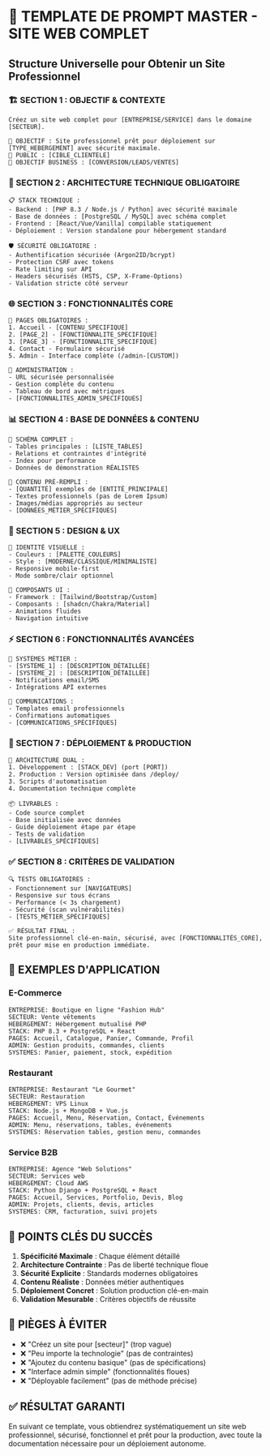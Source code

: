 # 🎯 TEMPLATE DE PROMPT MASTER - SITE WEB COMPLET

## Structure Universelle pour Obtenir un Site Professionnel

### 🏗️ SECTION 1 : OBJECTIF & CONTEXTE
```
Créez un site web complet pour [ENTREPRISE/SERVICE] dans le domaine [SECTEUR].

🎯 OBJECTIF : Site professionnel prêt pour déploiement sur [TYPE_HEBERGEMENT] avec sécurité maximale.
🎨 PUBLIC : [CIBLE_CLIENTELE]
💼 OBJECTIF BUSINESS : [CONVERSION/LEADS/VENTES]
```

### 🔧 SECTION 2 : ARCHITECTURE TECHNIQUE OBLIGATOIRE
```
📋 STACK TECHNIQUE :
- Backend : [PHP 8.3 / Node.js / Python] avec sécurité maximale
- Base de données : [PostgreSQL / MySQL] avec schéma complet
- Frontend : [React/Vue/Vanilla] compilable statiquement
- Déploiement : Version standalone pour hébergement standard

🛡️ SÉCURITÉ OBLIGATOIRE :
- Authentification sécurisée (Argon2ID/bcrypt)
- Protection CSRF avec tokens
- Rate limiting sur API
- Headers sécurisés (HSTS, CSP, X-Frame-Options)
- Validation stricte côté serveur
```

### 🌐 SECTION 3 : FONCTIONNALITÉS CORE
```
📄 PAGES OBLIGATOIRES :
1. Accueil - [CONTENU_SPECIFIQUE]
2. [PAGE_2] - [FONCTIONNALITE_SPECIFIQUE]
3. [PAGE_3] - [FONCTIONNALITE_SPECIFIQUE]
4. Contact - Formulaire sécurisé
5. Admin - Interface complète (/admin-[CUSTOM])

🔐 ADMINISTRATION :
- URL sécurisée personnalisée
- Gestion complète du contenu
- Tableau de bord avec métriques
- [FONCTIONNALITES_ADMIN_SPECIFIQUES]
```

### 📊 SECTION 4 : BASE DE DONNÉES & CONTENU
```
💾 SCHÉMA COMPLET :
- Tables principales : [LISTE_TABLES]
- Relations et contraintes d'intégrité
- Index pour performance
- Données de démonstration RÉALISTES

📝 CONTENU PRÉ-REMPLI :
- [QUANTITÉ] exemples de [ENTITÉ_PRINCIPALE]
- Textes professionnels (pas de Lorem Ipsum)
- Images/médias appropriés au secteur
- [DONNÉES_MÉTIER_SPÉCIFIQUES]
```

### 🎨 SECTION 5 : DESIGN & UX
```
🎨 IDENTITÉ VISUELLE :
- Couleurs : [PALETTE_COULEURS]
- Style : [MODERNE/CLASSIQUE/MINIMALISTE]
- Responsive mobile-first
- Mode sombre/clair optionnel

💫 COMPOSANTS UI :
- Framework : [Tailwind/Bootstrap/Custom]
- Composants : [shadcn/Chakra/Material]
- Animations fluides
- Navigation intuitive
```

### ⚡ SECTION 6 : FONCTIONNALITÉS AVANCÉES
```
🔄 SYSTÈMES MÉTIER :
- [SYSTÈME_1] : [DESCRIPTION_DÉTAILLÉE]
- [SYSTÈME_2] : [DESCRIPTION_DÉTAILLÉE]
- Notifications email/SMS
- Intégrations API externes

📧 COMMUNICATIONS :
- Templates email professionnels
- Confirmations automatiques
- [COMMUNICATIONS_SPÉCIFIQUES]
```

### 🚀 SECTION 7 : DÉPLOIEMENT & PRODUCTION
```
🚀 ARCHITECTURE DUAL :
1. Développement : [STACK_DEV] (port [PORT])
2. Production : Version optimisée dans /deploy/
3. Scripts d'automatisation
4. Documentation technique complète

📦 LIVRABLES :
- Code source complet
- Base initialisée avec données
- Guide déploiement étape par étape
- Tests de validation
- [LIVRABLES_SPÉCIFIQUES]
```

### ✅ SECTION 8 : CRITÈRES DE VALIDATION
```
🔍 TESTS OBLIGATOIRES :
- Fonctionnement sur [NAVIGATEURS]
- Responsive sur tous écrans
- Performance (< 3s chargement)
- Sécurité (scan vulnérabilités)
- [TESTS_MÉTIER_SPÉCIFIQUES]

✅ RÉSULTAT FINAL :
Site professionnel clé-en-main, sécurisé, avec [FONCTIONNALITÉS_CORE], prêt pour mise en production immédiate.
```

## 📝 EXEMPLES D'APPLICATION

### E-Commerce
```
ENTREPRISE: Boutique en ligne "Fashion Hub"
SECTEUR: Vente vêtements
HEBERGEMENT: Hébergement mutualisé PHP
STACK: PHP 8.3 + PostgreSQL + React
PAGES: Accueil, Catalogue, Panier, Commande, Profil
ADMIN: Gestion produits, commandes, clients
SYSTEMES: Panier, paiement, stock, expédition
```

### Restaurant
```
ENTREPRISE: Restaurant "Le Gourmet"
SECTEUR: Restauration
HEBERGEMENT: VPS Linux
STACK: Node.js + MongoDB + Vue.js
PAGES: Accueil, Menu, Réservation, Contact, Événements
ADMIN: Menu, réservations, tables, événements
SYSTEMES: Réservation tables, gestion menu, commandes
```

### Service B2B
```
ENTREPRISE: Agence "Web Solutions"
SECTEUR: Services web
HEBERGEMENT: Cloud AWS
STACK: Python Django + PostgreSQL + React
PAGES: Accueil, Services, Portfolio, Devis, Blog
ADMIN: Projets, clients, devis, articles
SYSTEMES: CRM, facturation, suivi projets
```

## 🎯 POINTS CLÉS DU SUCCÈS

1. **Spécificité Maximale** : Chaque élément détaillé
2. **Architecture Contrainte** : Pas de liberté technique floue
3. **Sécurité Explicite** : Standards modernes obligatoires
4. **Contenu Réaliste** : Données métier authentiques
5. **Déploiement Concret** : Solution production clé-en-main
6. **Validation Mesurable** : Critères objectifs de réussite

## 🚫 PIÈGES À ÉVITER

- ❌ "Créez un site pour [secteur]" (trop vague)
- ❌ "Peu importe la technologie" (pas de contraintes)
- ❌ "Ajoutez du contenu basique" (pas de spécifications)
- ❌ "Interface admin simple" (fonctionnalités floues)
- ❌ "Déployable facilement" (pas de méthode précise)

## ✅ RÉSULTAT GARANTI

En suivant ce template, vous obtiendrez systématiquement un site web professionnel, sécurisé, fonctionnel et prêt pour la production, avec toute la documentation nécessaire pour un déploiement autonome.